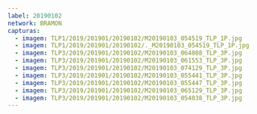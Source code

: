 ```yaml
---
label: 20190102
network: BRAMON
capturas:
  - imagem: TLP1/2019/201901/20190102/M20190103_054519_TLP_1P.jpg
  - imagem: TLP1/2019/201901/20190102/._M20190103_054519_TLP_1P.jpg
  - imagem: TLP3/2019/201901/20190102/M20190103_064808_TLP_3P.jpg
  - imagem: TLP3/2019/201901/20190102/M20190103_061553_TLP_3P.jpg
  - imagem: TLP3/2019/201901/20190102/M20190103_074129_TLP_3P.jpg
  - imagem: TLP3/2019/201901/20190102/M20190103_055441_TLP_3P.jpg
  - imagem: TLP3/2019/201901/20190102/M20190103_055447_TLP_3P.jpg
  - imagem: TLP3/2019/201901/20190102/M20190103_065129_TLP_3P.jpg
  - imagem: TLP3/2019/201901/20190102/M20190103_054038_TLP_3P.jpg
---
```

